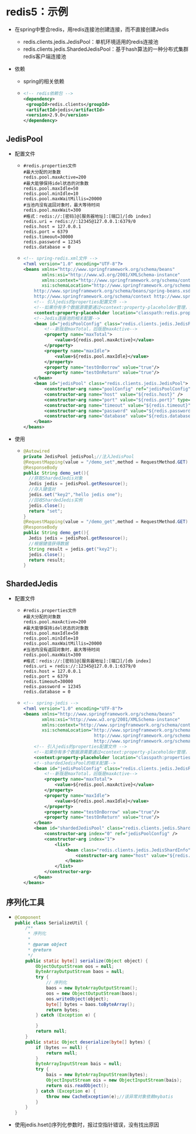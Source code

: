 # redis5：示例



* 在spring中整合redis，用redis连接池创建连接，而不直接创建Jedis

  * redis.clients.jedis.JedisPool：单机环境适用的redis连接池
  * redis.clients.jedis.ShardedJedisPool：基于hash算法的一种分布式集群redis客户端连接池

* 依赖

  * spring的相关依赖

  * ```xml
    <!-- redis依赖包 -->
    <dependency>
     <groupId>redis.clients</groupId>
     <artifactId>jedis</artifactId>
     <version>2.9.0</version>
    </dependency>
    ```



## JedisPool

* 配置文件

  * ```properties
    #redis.properties文件
    #最大分配的对象数
    redis.pool.maxActive=200
    #最大能够保持idel状态的对象数
    redis.pool.maxIdle=50
    redis.pool.minIdle=10
    redis.pool.maxWaitMillis=20000
    #当池内没有返回对象时，最大等待时间
    redis.pool.maxWait=300
    #格式：redis://:[密码]@[服务器地址]:[端口]/[db index]
    redis.uri = redis://:12345@127.0.0.1:6379/0
    redis.host = 127.0.0.1
    redis.port = 6379
    redis.timeout=30000
    redis.password = 12345
    redis.database = 0
    ```

  * ```xml
    <!-- spring-redis.xml文件 -->
    <?xml version="1.0" encoding="UTF-8"?>
    <beans xmlns="http://www.springframework.org/schema/beans"
           xmlns:xsi="http://www.w3.org/2001/XMLSchema-instance"
           xmlns:context="http://www.springframework.org/schema/context"
           xsi:schemaLocation="http://www.springframework.org/schema/beans
        http://www.springframework.org/schema/beans/spring-beans.xsd
        http://www.springframework.org/schema/context http://www.springframework.org/schema/context/spring-context.xsd">
        <!-- 引入jedis的properties配置文件 -->
        <!--如果你有多个数据源需要通过<context:property-placeholder管理，且不愿意放在一个配置文件里，那么一定要加上ignore-unresolvable=“true"-->
        <context:property-placeholder location="classpath:redis.properties" ignore-unresolvable="true" />
        <!--Jedis连接池的相关配置-->
        <bean id="jedisPoolConfig" class="redis.clients.jedis.JedisPoolConfig">
            <!--新版是maxTotal，旧版是maxActive-->
            <property name="maxTotal">
                <value>${redis.pool.maxActive}</value>
            </property>
            <property name="maxIdle">
                <value>${redis.pool.maxIdle}</value>
            </property>
            <property name="testOnBorrow" value="true"/>
            <property name="testOnReturn" value="true"/>
        </bean>
        <bean id="jedisPool" class="redis.clients.jedis.JedisPool">
            <constructor-arg name="poolConfig" ref="jedisPoolConfig" />
            <constructor-arg name="host" value="${redis.host}" />
            <constructor-arg name="port" value="${redis.port}" type="int" />
            <constructor-arg name="timeout" value="${redis.timeout}" type="int" />
            <constructor-arg name="password" value="${redis.password}" />
            <constructor-arg name="database" value="${redis.database}" type="int" />
        </bean>
    </beans>
    ```

* 使用

  * ```java
    @Autowired
    private JedisPool jedisPool;//注入JedisPool
    @RequestMapping(value = "/demo_set",method = RequestMethod.GET)
    @ResponseBody
    public String demo_set(){
      //获取ShardedJedis对象
      Jedis jedis = jedisPool.getResource();
      //存入键值对
      jedis.set("key2","hello jedis one");
      //回收ShardedJedis实例
      jedis.close();
      return "set";
    }
    @RequestMapping(value = "/demo_get",method = RequestMethod.GET)
    @ResponseBody
    public String demo_get(){
      Jedis jedis = jedisPool.getResource();
      //根据键值获得数据
      String result = jedis.get("key2");
      jedis.close();
      return result;
    }
    ```



## ShardedJedis

* 配置文件

  * ```properties
    #redis.properties文件
    #最大分配的对象数
    redis.pool.maxActive=200
    #最大能够保持idel状态的对象数
    redis.pool.maxIdle=50
    redis.pool.minIdle=10
    redis.pool.maxWaitMillis=20000
    #当池内没有返回对象时，最大等待时间
    redis.pool.maxWait=300
    #格式：redis://:[密码]@[服务器地址]:[端口]/[db index]
    redis.uri = redis://:12345@127.0.0.1:6379/0
    redis.host = 127.0.0.1
    redis.port = 6379
    redis.timeout=30000
    redis.password = 12345
    redis.database = 0
    ```

  * ```xml
    <!-- spring-jedis -->
    <?xml version="1.0" encoding="UTF-8"?>
    <beans xmlns="http://www.springframework.org/schema/beans"
           xmlns:xsi="http://www.w3.org/2001/XMLSchema-instance"
           xmlns:context="http://www.springframework.org/schema/context"
           xsi:schemaLocation="http://www.springframework.org/schema/beans
                               http://www.springframework.org/schema/beans/spring-beans.xsd
                               http://www.springframework.org/schema/context http://www.springframework.org/schema/context/spring-context.xsd">
        <!-- 引入jedis的properties配置文件 -->
        <!--如果你有多个数据源需要通过<context:property-placeholder管理，且不愿意放在一个配置文件里，那么一定要加上ignore-unresolvable=“true"-->
        <context:property-placeholder location="classpath:properties/redis.properties" ignore-unresolvable="true" />
        <!--shardedJedisPool的相关配置-->
        <bean id="jedisPoolConfig" class="redis.clients.jedis.JedisPoolConfig">
            <!--新版是maxTotal，旧版是maxActive-->
            <property name="maxTotal">
                <value>${redis.pool.maxActive}</value>
            </property>
            <property name="maxIdle">
                <value>${redis.pool.maxIdle}</value>
            </property>
            <property name="testOnBorrow" value="true"/>
            <property name="testOnReturn" value="true"/>
        </bean>
        <bean id="shardedJedisPool" class="redis.clients.jedis.ShardedJedisPool" scope="singleton">
            <constructor-arg index="0" ref="jedisPoolConfig" />
            <constructor-arg index="1">
                <list>
                    <bean class="redis.clients.jedis.JedisShardInfo">
                        <constructor-arg name="host" value="${redis.uri}" />
                    </bean>
                </list>
            </constructor-arg>
        </bean>
    </beans>
    ```



## 序列化工具

* ```java
  @Component
  public class SerializeUtil {
      /**
       * 序列化
       *
       * @param object
       * @return
       */
      public static byte[] serialize(Object object) {
          ObjectOutputStream oos = null;
          ByteArrayOutputStream baos = null;
          try {
              // 序列化
              baos = new ByteArrayOutputStream();
              oos = new ObjectOutputStream(baos);
              oos.writeObject(object);
              byte[] bytes = baos.toByteArray();
              return bytes;
          } catch (Exception e) {
  
          }
          return null;
      }
      public static Object deserialize(byte[] bytes) {
          if (bytes == null) {
              return null;
          }
          ByteArrayInputStream bais = null;
          try {
              bais = new ByteArrayInputStream(bytes);
              ObjectInputStream ois = new ObjectInputStream(bais);
              return ois.readObject();
          } catch (Exception e) {
              throw new CacheException(e);//该异常对象依赖mybatis
          }
      }
  }
  
  ```

* 使用jedis.hset()序列化参数时，报过空指针错误，没有找出原因